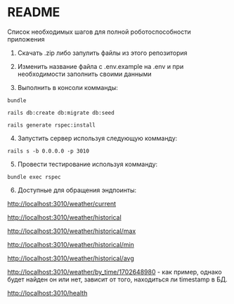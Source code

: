 # README

Список необходимых шагов для полной роботоспособности приложения

1. Скачать .zip либо запулить файлы из этого репозитория

2. Изменить название файла с .env.example на .env и при необходимости заполнить своими данными

3. Выполнить в консоли комманды:


`bundle`


`rails db:create db:migrate db:seed`


`rails generate rspec:install`


4. Запустить сервер используя следующую комманду:

`rails s -b 0.0.0.0 -p 3010`

5. Провести тестирование используя комманду:

`bundle exec rspec`

6. Доступные для обращения эндпоинты:

[http://localhost:3010/weather/current](http://localhost:3010/weather/current)

[http://localhost:3010/weather/historical](http://localhost:3010/weather/historical)

[http://localhost:3010/weather/historical/max](http://localhost:3010/weather/historical/max)

[http://localhost:3010/weather/historical/min](http://localhost:3010/weather/historical/min)

[http://localhost:3010/weather/historical/avg](http://localhost:3010/weather/historical/avg)

[http://localhost:3010/weather/by_time/1702648980](http://localhost:3010/weather/by_time/1702648980) - как пример, однако будет найден он или нет, зависит от того, находиться ли timestamp в БД.

[http://localhost:3010/health](http://localhost:3010/health)

